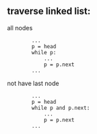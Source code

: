 ## traverse linked list:
all nodes
```
        ...
        p = head
        while p:
            ...
            p = p.next
        ... 
```

not have last node
```
        ...
        p = head
        while p and p.next:
            ...
            p = p.next
        ...
```
